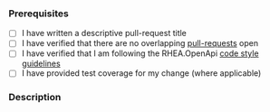 ### Prerequisites

- [ ] I have written a descriptive pull-request title
- [ ] I have verified that there are no overlapping [pull-requests](https://github.com/RHEAGROUP/OPENAPI/pulls) open
- [ ] I have verified that I am following the RHEA.OpenApi [code style guidelines](https://raw.githubusercontent.com/RHEAGROUP/OPENAPI/master/.github/CONTRIBUTING.md)
- [ ] I have provided test coverage for my change (where applicable)

### Description
<!-- A description of the changes proposed in the pull-request -->

<!-- Thanks for contributing to RHEA.OpenApi! -->